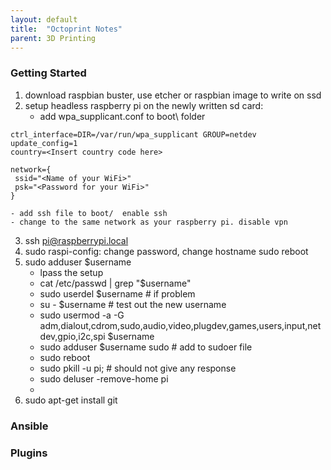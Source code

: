 ```yaml
---
layout: default 
title:  "Octoprint Notes"
parent: 3D Printing
---
```


### Getting Started
1. download raspbian buster, use etcher or raspbian image to write on ssd
2. setup headless raspberry pi on the newly written sd card: 
    - add wpa_supplicant.conf to boot\ folder
    
```
ctrl_interface=DIR=/var/run/wpa_supplicant GROUP=netdev
update_config=1
country=<Insert country code here>

network={
 ssid="<Name of your WiFi>"
 psk="<Password for your WiFi>"
}
```
    - add ssh file to boot/  enable ssh
    - change to the same network as your raspberry pi. disable vpn
3. ssh pi@raspberrypi.local 
4. sudo raspi-config: change password, change hostname 
   sudo reboot
5. sudo adduser $username
   - lpass the setup
   - cat /etc/passwd | grep "$username"
   - sudo userdel $username # if problem
   - su - $username # test out the new username
   - sudo usermod -a -G adm,dialout,cdrom,sudo,audio,video,plugdev,games,users,input,netdev,gpio,i2c,spi $username
   - sudo adduser $username sudo # add to sudoer file
   - sudo reboot
   - sudo pkill -u pi; # should not give any response
   - sudo deluser -remove-home pi
   - 
6. sudo apt-get install git
### Ansible 
### Plugins  
